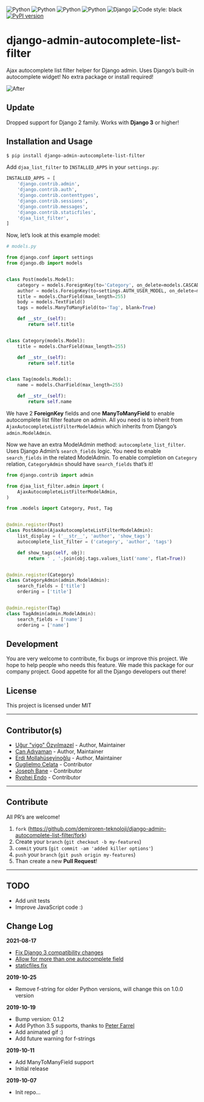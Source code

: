 ![Python](https://img.shields.io/badge/python-3.5-green.svg)
![Python](https://img.shields.io/badge/python-3.6-green.svg)
![Python](https://img.shields.io/badge/python-3.7-green.svg)
![Python](https://img.shields.io/badge/python-3.9-green.svg)
![Django](https://img.shields.io/badge/django-3.+-green.svg)
![Code style: black](https://img.shields.io/badge/code%20style-black-000000.svg)
[![PyPI version](https://badge.fury.io/py/django-admin-autocomplete-list-filter.svg)](https://badge.fury.io/py/django-admin-autocomplete-list-filter)

# django-admin-autocomplete-list-filter

Ajax autocomplete list filter helper for Django admin. Uses Django’s built-in
autocomplete widget! No extra package or install required!

![After](screenshots/demo.gif?v=2 "Widget in action...")

## Update

Dropped support for Django 2 family. Works with **Django 3** or higher!

## Installation and Usage

```bash
$ pip install django-admin-autocomplete-list-filter
```

Add `djaa_list_filter` to `INSTALLED_APPS` in your `settings.py`:

```python
INSTALLED_APPS = [
    'django.contrib.admin',
    'django.contrib.auth',
    'django.contrib.contenttypes',
    'django.contrib.sessions',
    'django.contrib.messages',
    'django.contrib.staticfiles',
    'djaa_list_filter',           
]
```

Now, let’s look at this example model:

```python
# models.py

from django.conf import settings
from django.db import models


class Post(models.Model):
    category = models.ForeignKey(to='Category', on_delete=models.CASCADE, related_name='posts')
    author = models.ForeignKey(to=settings.AUTH_USER_MODEL, on_delete=models.CASCADE, related_name='posts')
    title = models.CharField(max_length=255)
    body = models.TextField()
    tags = models.ManyToManyField(to='Tag', blank=True)

    def __str__(self):
        return self.title


class Category(models.Model):
    title = models.CharField(max_length=255)

    def __str__(self):
        return self.title


class Tag(models.Model):
    name = models.CharField(max_length=255)

    def __str__(self):
        return self.name

```

We have 2 **ForeignKey** fields and one **ManyToManyField** to enable
autocomplete list filter feature on admin. All you need is to inherit from
`AjaxAutocompleteListFilterModelAdmin` which inherits from Django’s
`admin.ModelAdmin`.

Now we have an extra ModelAdmin method: `autocomplete_list_filter`. Uses 
Django Admin’s `search_fields` logic. You need to enable `search_fields`
in the related ModelAdmin. To enable completion on `Category` relation,
`CategoryAdmin` should have `search_fields` that’s it!

```python
from django.contrib import admin

from djaa_list_filter.admin import (
    AjaxAutocompleteListFilterModelAdmin,
)

from .models import Category, Post, Tag


@admin.register(Post)
class PostAdmin(AjaxAutocompleteListFilterModelAdmin):
    list_display = ('__str__', 'author', 'show_tags')
    autocomplete_list_filter = ('category', 'author', 'tags')

    def show_tags(self, obj):
        return ' , '.join(obj.tags.values_list('name', flat=True))


@admin.register(Category)
class CategoryAdmin(admin.ModelAdmin):
    search_fields = ['title']
    ordering = ['title']


@admin.register(Tag)
class TagAdmin(admin.ModelAdmin):
    search_fields = ['name']
    ordering = ['name']

```

## Development

You are very welcome to contribute, fix bugs or improve this project. We
hope to help people who needs this feature. We made this package for
our company project. Good appetite for all the Django developers out there!

## License

This project is licensed under MIT

---

## Contributor(s)

* [Uğur "vigo" Özyılmazel](https://github.com/vigo) - Author, Maintainer
* [Can Adıyaman](https://github.com/canadiyaman) - Author, Maintainer
* [Erdi Mollahüseyinoğlu](https://github.com/erdimollahuseyin) - Author, Maintainer
* [Guglielmo Celata](https://github.com/guglielmo) - Contributor
* [Joseph Bane](https://github.com/havocbane) - Contributor
* [Ryohei Endo](https://github.com/rendoh) - Contributor

---

## Contribute

All PR’s are welcome!

1. `fork` (https://github.com/demiroren-teknoloji/django-admin-autocomplete-list-filter/fork)
1. Create your `branch` (`git checkout -b my-features`)
1. `commit` yours (`git commit -am 'added killer options'`)
1. `push` your `branch` (`git push origin my-features`)
1. Than create a new **Pull Request**!

---

## TODO

- Add unit tests
- Improve JavaScript code :)

## Change Log

**2021-08-17**

- [Fix Django 3 compatibility changes](https://github.com/demiroren-teknoloji/django-admin-autocomplete-list-filter/pull/6)
- [Allow for more than one autocomplete field](https://github.com/demiroren-teknoloji/django-admin-autocomplete-list-filter/pull/5)
- [staticfiles fix](https://github.com/demiroren-teknoloji/django-admin-autocomplete-list-filter/pull/3)

**2019-10-25**

- Remove f-string for older Python versions, will change this on 1.0.0 version

**2019-10-19**

- Bump version: 0.1.2
- Add Python 3.5 supports, thanks to [Peter Farrel](https://github.com/maestrofjp)
- Add animated gif :)
- Add future warning for f-strings

**2019-10-11**

- Add ManyToManyField support
- Initial release

**2019-10-07**

- Init repo...
